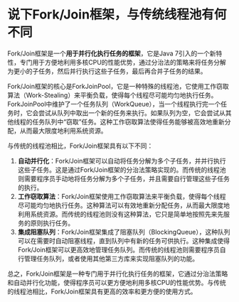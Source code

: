 # 说下Fork/Join框架，与传统线程池有何不同

Fork/Join框架是一个**用于并行化执行任务的框架**，它是Java 7引入的一个新特性，专门用于方便地利用多核CPU的性能优势，通过分治法的策略来将任务分解为更小的子任务，然后并行执行这些子任务，最后再合并子任务的结果。

Fork/Join框架的核心是ForkJoinPool，它是一种特殊的线程池，它使用工作窃取算法（Work-Stealing）来平衡负载，使得每个线程尽可能均匀地执行任务。ForkJoinPool中维护了一个任务队列（WorkQueue），当一个线程执行完一个任务时，它会尝试从队列中取出一个新的任务来执行。如果队列为空，它会尝试从其他线程的任务队列中“窃取”任务。这种工作窃取算法使得任务能够被高效地重新分配，从而最大限度地利用系统资源。

与传统的线程池相比，Fork/Join框架具有以下不同：

1. **自动并行化**：Fork/Join框架可以自动将任务分解为多个子任务，并并行执行这些子任务。这是通过Fork/Join框架的分治法策略实现的。而传统的线程池则需要程序员手动地将任务分解为多个子任务，并且需要自行管理这些子任务的执行。
2. **工作窃取算法**：Fork/Join框架使用工作窃取算法来平衡负载，使得每个线程尽可能均匀地执行任务。这种算法可以有效地重新分配任务，从而最大限度地利用系统资源。而传统的线程池则没有这种算法，它只是简单地按照先来先服务的原则执行任务。
3. **集成阻塞队列**：Fork/Join框架集成了阻塞队列（BlockingQueue），这种队列可以在需要时自动阻塞线程，直到队列中有新的任务可供执行。这种集成使得Fork/Join框架可以更高效地管理任务队列。而传统的线程池则需要程序员自行管理任务队列，或者使用其他第三方库来实现阻塞队列的功能。

总之，Fork/Join框架是一种专门用于并行化执行任务的框架，它通过分治法策略和自动并行化功能，使得程序员可以更方便地利用多核CPU的性能优势。与传统的线程池相比，Fork/Join框架具有更高的效率和更方便的使用方式。
